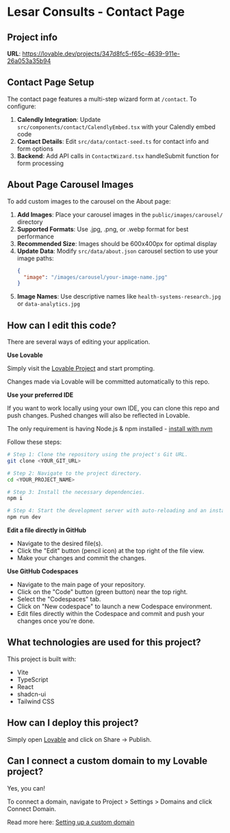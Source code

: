 # Lesar Consults - Contact Page

## Project info

**URL**: https://lovable.dev/projects/347d8fc5-f65c-4639-911e-26a053a35b94

## Contact Page Setup

The contact page features a multi-step wizard form at `/contact`. To configure:

1. **Calendly Integration**: Update `src/components/contact/CalendlyEmbed.tsx` with your Calendly embed code
2. **Contact Details**: Edit `src/data/contact-seed.ts` for contact info and form options  
3. **Backend**: Add API calls in `ContactWizard.tsx` handleSubmit function for form processing

## About Page Carousel Images

To add custom images to the carousel on the About page:

1. **Add Images**: Place your carousel images in the `public/images/carousel/` directory
2. **Supported Formats**: Use .jpg, .png, or .webp format for best performance
3. **Recommended Size**: Images should be 600x400px for optimal display
4. **Update Data**: Modify `src/data/about.json` carousel section to use your image paths:
   ```json
   {
     "image": "/images/carousel/your-image-name.jpg"
   }
   ```
5. **Image Names**: Use descriptive names like `health-systems-research.jpg` or `data-analytics.jpg`

## How can I edit this code?

There are several ways of editing your application.

**Use Lovable**

Simply visit the [Lovable Project](https://lovable.dev/projects/347d8fc5-f65c-4639-911e-26a053a35b94) and start prompting.

Changes made via Lovable will be committed automatically to this repo.

**Use your preferred IDE**

If you want to work locally using your own IDE, you can clone this repo and push changes. Pushed changes will also be reflected in Lovable.

The only requirement is having Node.js & npm installed - [install with nvm](https://github.com/nvm-sh/nvm#installing-and-updating)

Follow these steps:

```sh
# Step 1: Clone the repository using the project's Git URL.
git clone <YOUR_GIT_URL>

# Step 2: Navigate to the project directory.
cd <YOUR_PROJECT_NAME>

# Step 3: Install the necessary dependencies.
npm i

# Step 4: Start the development server with auto-reloading and an instant preview.
npm run dev
```

**Edit a file directly in GitHub**

- Navigate to the desired file(s).
- Click the "Edit" button (pencil icon) at the top right of the file view.
- Make your changes and commit the changes.

**Use GitHub Codespaces**

- Navigate to the main page of your repository.
- Click on the "Code" button (green button) near the top right.
- Select the "Codespaces" tab.
- Click on "New codespace" to launch a new Codespace environment.
- Edit files directly within the Codespace and commit and push your changes once you're done.

## What technologies are used for this project?

This project is built with:

- Vite
- TypeScript
- React
- shadcn-ui
- Tailwind CSS

## How can I deploy this project?

Simply open [Lovable](https://lovable.dev/projects/347d8fc5-f65c-4639-911e-26a053a35b94) and click on Share -> Publish.

## Can I connect a custom domain to my Lovable project?

Yes, you can!

To connect a domain, navigate to Project > Settings > Domains and click Connect Domain.

Read more here: [Setting up a custom domain](https://docs.lovable.dev/features/custom-domain#custom-domain)
